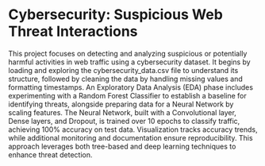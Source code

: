 # Cybersecurity: Suspicious Web Threat Interactions
This project focuses on detecting and analyzing suspicious or potentially harmful activities in web traffic using a cybersecurity dataset. It begins by loading and exploring the cybersecurity_data.csv file to understand its structure, followed by cleaning the data by handling missing values and formatting timestamps. An Exploratory Data Analysis (EDA) phase includes experimenting with a Random Forest Classifier to establish a baseline for identifying threats, alongside preparing data for a Neural Network by scaling features. The Neural Network, built with a Convolutional layer, Dense layers, and Dropout, is trained over 10 epochs to classify traffic, achieving 100% accuracy on test data. Visualization tracks accuracy trends, while additional monitoring and documentation ensure reproducibility. This approach leverages both tree-based and deep learning techniques to enhance threat detection.

